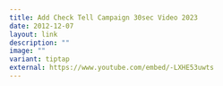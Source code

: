 ```yaml
---
title: Add Check Tell Campaign 30sec Video 2023
date: 2012-12-07
layout: link
description: ""
image: ""
variant: tiptap
external: https://www.youtube.com/embed/-LXHE53uwts
---
```

